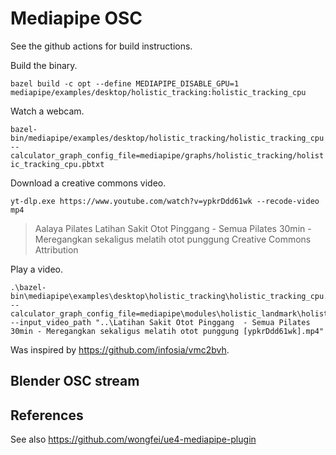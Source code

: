 # Mediapipe OSC

See the github actions for build instructions.

Build the binary.

```
bazel build -c opt --define MEDIAPIPE_DISABLE_GPU=1 mediapipe/examples/desktop/holistic_tracking:holistic_tracking_cpu
```

Watch a webcam.

`bazel-bin/mediapipe/examples/desktop/holistic_tracking/holistic_tracking_cpu --calculator_graph_config_file=mediapipe/graphs/holistic_tracking/holistic_tracking_cpu.pbtxt`

Download a creative commons video.

`yt-dlp.exe https://www.youtube.com/watch?v=ypkrDdd61wk --recode-video mp4` 

> Aalaya Pilates
> Latihan Sakit Otot Pinggang  - Semua Pilates 30min - Meregangkan sekaligus melatih otot punggung
> Creative Commons Attribution

Play a video.

```
.\bazel-bin\mediapipe\examples\desktop\holistic_tracking\holistic_tracking_cpu.exe --calculator_graph_config_file=mediapipe\modules\holistic_landmark\holistic_world_landmark_cpu.pbtxt --input_video_path "..\Latihan Sakit Otot Pinggang  - Semua Pilates 30min - Meregangkan sekaligus melatih otot punggung [ypkrDdd61wk].mp4"
```

Was inspired by https://github.com/infosia/vmc2bvh.

## Blender OSC stream



## References

See also https://github.com/wongfei/ue4-mediapipe-plugin
